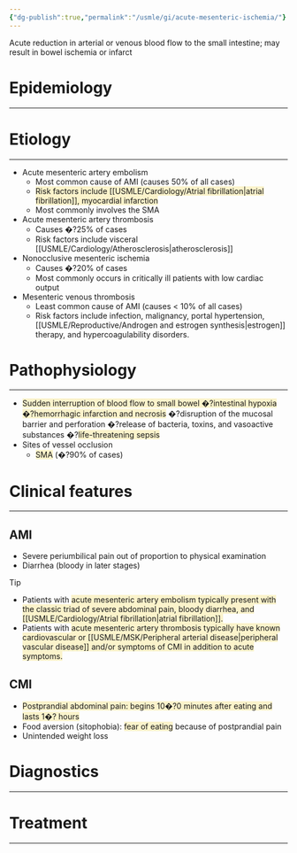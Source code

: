```yaml
---
{"dg-publish":true,"permalink":"/usmle/gi/acute-mesenteric-ischemia/"}
---
```


Acute reduction in arterial or venous blood flow to the small intestine; may result in bowel ischemia or infarct
# Epidemiology
---


# Etiology
---
- Acute mesenteric artery embolism
	- Most common cause of AMI (causes 50% of all cases)
	- <span style="background:rgba(240, 200, 0, 0.2)">Risk factors include [[USMLE/Cardiology/Atrial fibrillation\|atrial fibrillation]], myocardial infarction</span>
	- Most commonly involves the SMA
- Acute mesenteric artery thrombosis
	- Causes �?25% of cases
	- Risk factors include visceral [[USMLE/Cardiology/Atherosclerosis\|atherosclerosis]]
- Nonocclusive mesenteric ischemia
	- Causes �?20% of cases
	- Most commonly occurs in critically ill patients with low cardiac output
- Mesenteric venous thrombosis
	- Least common cause of AMI (causes < 10% of all cases)
	- Risk factors include infection, malignancy, portal hypertension, [[USMLE/Reproductive/Androgen and estrogen synthesis\|estrogen]] therapy, and hypercoagulability disorders.

# Pathophysiology
---
- <span style="background:rgba(240, 200, 0, 0.2)">Sudden interruption of blood flow to small bowel �?intestinal hypoxia �?hemorrhagic infarction and necrosis</span> �?disruption of the mucosal barrier and perforation �?release of bacteria, toxins, and vasoactive substances �?<span style="background:rgba(240, 200, 0, 0.2)">life-threatening sepsis</span>
- Sites of vessel occlusion
	- <span style="background:rgba(240, 200, 0, 0.2)">SMA</span> (�?90% of cases) 


# Clinical features
---
## AMI
- Severe periumbilical pain out of proportion to physical examination
- Diarrhea (bloody in later stages)
>[!tip] 
>- Patients with <span style="background:rgba(240, 200, 0, 0.2)">acute mesenteric artery embolism typically present with the classic triad of severe abdominal pain, bloody diarrhea, and [[USMLE/Cardiology/Atrial fibrillation\|atrial fibrillation]].</span>
>- Patients with <span style="background:rgba(240, 200, 0, 0.2)">acute mesenteric artery thrombosis typically have known cardiovascular or [[USMLE/MSK/Peripheral arterial disease\|peripheral vascular disease]] and/or symptoms of CMI in addition to acute symptoms.</span>
## CMI 
- <span style="background:rgba(240, 200, 0, 0.2)">Postprandial abdominal pain: begins 10�?0 minutes after eating and lasts 1�? hours</span>
- Food aversion (sitophobia): <span style="background:rgba(240, 200, 0, 0.2)">fear of eating</span> because of postprandial pain
- Unintended weight loss
# Diagnostics
---


# Treatment
---



